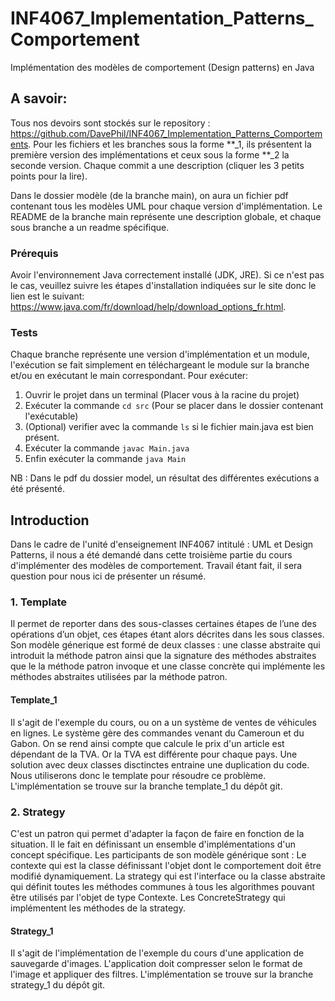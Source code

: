 # INF4067_Implementation_Patterns_Comportement
Implémentation des modèles de comportement (Design patterns) en Java


## A savoir:
Tous nos devoirs sont stockés sur le repository : https://github.com/DavePhil/INF4067_Implementation_Patterns_Comportements.
Pour les fichiers et les branches sous la forme **_1, ils présentent la première version des implémentations et ceux
sous la forme **_2 la seconde version. Chaque commit a une description (cliquer les 3 petits points pour
la lire).

Dans le dossier modèle (de la branche main), on aura un fichier pdf contenant tous les modèles UML pour chaque
version d'implémentation.
Le README de la branche main représente une description globale, et chaque sous branche a un
readme spécifique.

### Prérequis
Avoir l'environnement Java correctement installé (JDK, JRE). Si ce n'est pas le cas, veuillez
suivre les étapes d'installation indiquées sur le site donc le lien est le suivant:
https://www.java.com/fr/download/help/download_options_fr.html.

### Tests
Chaque branche représente une version d'implémentation et un module, l'exécution se fait simplement en téléchargeant
le module sur la branche et/ou en exécutant le main correspondant.
Pour exécuter:

1. Ouvrir le projet dans un terminal (Placer vous à la racine du projet)
2. Exécuter la commande `cd src` (Pour se placer dans le dossier contenant l'exécutable)
3. (Optional) verifier avec la commande `ls` si le fichier main.java est bien présent.
4. Exécuter la commande `javac Main.java`
5. Enfin exécuter la commande `java Main`

NB : Dans le pdf du dossier model, un résultat des différentes exécutions a été présenté.

## Introduction
Dans le cadre de l'unité d'enseignement INF4067 intitulé : UML et Design Patterns, il nous a été
demandé dans cette troisième partie du cours d'implémenter des modèles de comportement. Travail étant fait,
il sera question pour nous ici de présenter un résumé.

### 1. Template
Il permet de reporter dans des sous-classes certaines étapes de l’une des opérations d’un objet, ces
étapes étant alors décrites dans les sous classes. Son modèle génerique est formé de
deux classes : une classe abstraite qui introduit la méthode patron ainsi que la signature
des méthodes abstraites que le la méthode patron invoque et une classe concrète qui implémente
les méthodes abstraites utilisées par la méthode patron.

#### Template_1
Il s'agit de l'exemple du cours, ou on a un système de ventes de véhicules en lignes.
Le système gère des commandes venant du Cameroun et du Gabon. On se rend ainsi compte que
calcule le prix d'un article est dépendant de la TVA. Or la TVA est différente pour chaque
pays. Une solution avec deux classes disctinctes entraine une duplication du code. Nous utiliserons
donc le template pour résoudre ce problème.
L'implémentation se trouve sur la branche template_1 du dépôt git.


### 2. Strategy
C'est un patron qui permet d'adapter la façon de faire en fonction de la situation. Il le fait 
en définissant un ensemble d'implémentations d'un concept spécifique. Les participants de son
modèle générique sont : Le contexte qui est la classe définissant l'objet dont le comportement 
doit être modifié dynamiquement. La strategy qui est l'interface ou la classe abstraite qui définit
toutes les méthodes communes à tous les algorithmes pouvant être utilisés par l'objet de type Contexte.
Les ConcreteStrategy qui implémentent les méthodes de la strategy.

#### Strategy_1
Il s'agit de l'implémentation de l'exemple du cours d'une application de sauvegarde d'images. 
L'application doit compresser selon le format de l'image et appliquer des filtres. 
L'implémentation se trouve sur la branche strategy_1 du dépôt git.

